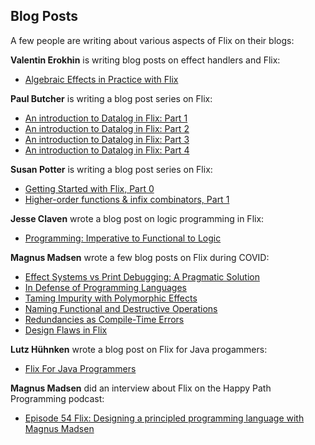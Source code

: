 ## Blog Posts

A few people are writing about various aspects of Flix on their blogs:

__Valentin Erokhin__ is writing blog posts on effect handlers and Flix:

- [Algebraic Effects in Practice with Flix](https://www.relax.software/blog/flix-effects-intro/)

__Paul Butcher__ is writing a blog post series on Flix:

- [An introduction to Datalog in Flix: Part 1](https://paulbutcher.com/datalog1.html)
- [An introduction to Datalog in Flix: Part 2](https://paulbutcher.com/datalog2.html)
- [An introduction to Datalog in Flix: Part 3](https://paulbutcher.com/datalog3.html)
- [An introduction to Datalog in Flix: Part 4](https://paulbutcher.com/datalog4.html)

__Susan Potter__ is writing a blog post series on Flix:

- [Getting Started with Flix, Part 0](https://www.susanpotter.net/software/getting-started-with-flix-part-0/)
- [Higher-order functions & infix combinators, Part 1](https://www.susanpotter.net/software/flix-series-part-1-higher-order-functions-infix-combinators/)

__Jesse Claven__ wrote a blog post on logic programming in Flix:

- [Programming: Imperative to Functional to Logic](https://j-e-s-s-e.com/notes/programming-imperative-to-functional-to-logic)

__Magnus Madsen__ wrote a few blog posts on Flix during COVID:

- [Effect Systems vs Print Debugging: A Pragmatic Solution](https://blog.flix.dev/blog/effect-systems-vs-print-debugging/)
- [In Defense of Programming Languages](https://blog.flix.dev/blog/in-defense-of-programming-languages/)
- [Taming Impurity with Polymorphic Effects](https://blog.flix.dev/blog/taming-impurity-with-polymorphic-effects/)
- [Naming Functional and Destructive Operations](https://blog.flix.dev/blog/naming-functional-and-destructive-operations/)
- [Redundancies as Compile-Time Errors](https://blog.flix.dev/blog/redundancies-as-compile-time-errors/)
- [Design Flaws in Flix](https://blog.flix.dev/blog/design-flaws-in-flix/)

__Lutz Hühnken__ wrote a blog post on Flix for Java progammers:

- [Flix For Java Programmers](https://www.reactivesystems.eu/2022/06/24/flix-for-java-programmers.html)

__Magnus Madsen__ did an interview about Flix on the Happy Path Programming podcast:

- [Episode 54 Flix: Designing a principled programming language with Magnus Madsen](https://anchor.fm/happypathprogramming/episodes/54-Flix-Designing-a-principled-programming-language-with-Magnus-Madsen-e1dueb2)
